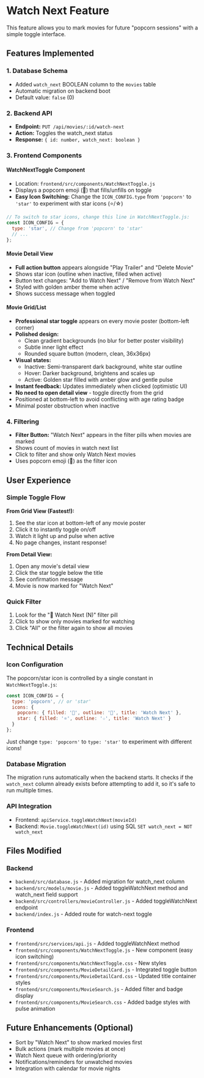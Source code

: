 # Watch Next Feature

This feature allows you to mark movies for future "popcorn sessions" with a simple toggle interface.

## Features Implemented

### 1. Database Schema
- Added `watch_next` BOOLEAN column to the `movies` table
- Automatic migration on backend boot
- Default value: `false` (0)

### 2. Backend API
- **Endpoint:** `PUT /api/movies/:id/watch-next`
- **Action:** Toggles the watch_next status
- **Response:** `{ id: number, watch_next: boolean }`

### 3. Frontend Components

#### WatchNextToggle Component
- Location: `frontend/src/components/WatchNextToggle.js`
- Displays a popcorn emoji (🍿) that fills/unfills on toggle
- **Easy Icon Switching:** Change the `ICON_CONFIG.type` from `'popcorn'` to `'star'` to experiment with star icons (⭐/☆)

```javascript
// To switch to star icons, change this line in WatchNextToggle.js:
const ICON_CONFIG = {
  type: 'star', // Change from 'popcorn' to 'star'
  // ...
};
```

#### Movie Detail View
- **Full action button** appears alongside "Play Trailer" and "Delete Movie"
- Shows star icon (outline when inactive, filled when active)
- Button text changes: "Add to Watch Next" / "Remove from Watch Next"
- Styled with golden amber theme when active
- Shows success message when toggled

#### Movie Grid/List
- **Professional star toggle** appears on every movie poster (bottom-left corner)
- **Polished design:**
  - Clean gradient backgrounds (no blur for better poster visibility)
  - Subtle inner light effect
  - Rounded square button (modern, clean, 36x36px)
- **Visual states:**
  - Inactive: Semi-transparent dark background, white star outline
  - Hover: Darker background, brightens and scales up
  - Active: Golden star filled with amber glow and gentle pulse
- **Instant feedback:** Updates immediately when clicked (optimistic UI)
- **No need to open detail view** - toggle directly from the grid
- Positioned at bottom-left to avoid conflicting with age rating badge
- Minimal poster obstruction when inactive

### 4. Filtering
- **Filter Button:** "Watch Next" appears in the filter pills when movies are marked
- Shows count of movies in watch next list
- Click to filter and show only Watch Next movies
- Uses popcorn emoji (🍿) as the filter icon

## User Experience

### Simple Toggle Flow

**From Grid View (Fastest!):**
1. See the star icon at bottom-left of any movie poster
2. Click it to instantly toggle on/off
3. Watch it light up and pulse when active
4. No page changes, instant response!

**From Detail View:**
1. Open any movie's detail view
2. Click the star toggle below the title
3. See confirmation message
4. Movie is now marked for "Watch Next"

### Quick Filter
1. Look for the "🍿 Watch Next (N)" filter pill
2. Click to show only movies marked for watching
3. Click "All" or the filter again to show all movies

## Technical Details

### Icon Configuration
The popcorn/star icon is controlled by a single constant in `WatchNextToggle.js`:

```javascript
const ICON_CONFIG = {
  type: 'popcorn', // or 'star'
  icons: {
    popcorn: { filled: '🍿', outline: '🍿', title: 'Watch Next' },
    star: { filled: '⭐', outline: '☆', title: 'Watch Next' }
  }
};
```

Just change `type: 'popcorn'` to `type: 'star'` to experiment with different icons!

### Database Migration
The migration runs automatically when the backend starts. It checks if the `watch_next` column already exists before attempting to add it, so it's safe to run multiple times.

### API Integration
- Frontend: `apiService.toggleWatchNext(movieId)`
- Backend: `Movie.toggleWatchNext(id)` using SQL `SET watch_next = NOT watch_next`

## Files Modified

### Backend
- `backend/src/database.js` - Added migration for watch_next column
- `backend/src/models/movie.js` - Added toggleWatchNext method and watch_next field support
- `backend/src/controllers/movieController.js` - Added toggleWatchNext endpoint
- `backend/index.js` - Added route for watch-next toggle

### Frontend
- `frontend/src/services/api.js` - Added toggleWatchNext method
- `frontend/src/components/WatchNextToggle.js` - New component (easy icon switching)
- `frontend/src/components/WatchNextToggle.css` - New styles
- `frontend/src/components/MovieDetailCard.js` - Integrated toggle button
- `frontend/src/components/MovieDetailCard.css` - Updated title container styles
- `frontend/src/components/MovieSearch.js` - Added filter and badge display
- `frontend/src/components/MovieSearch.css` - Added badge styles with pulse animation

## Future Enhancements (Optional)
- Sort by "Watch Next" to show marked movies first
- Bulk actions (mark multiple movies at once)
- Watch Next queue with ordering/priority
- Notifications/reminders for unwatched movies
- Integration with calendar for movie nights

